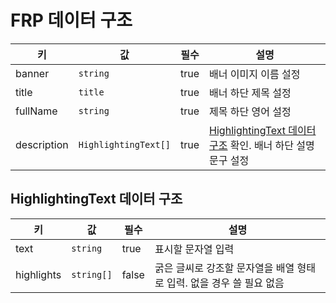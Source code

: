 # FRP 데이터 구조

| 키 | 값 | 필수 | 설명 |
| --- | --- | --- | --- |
| banner | `string` | true | 배너 이미지 이름 설정 |
| title | `title` | true | 배너 하단 제목 설정 |
| fullName | `string` | true | 제목 하단 영어 설정 |
| description | `HighlightingText[]` | true | [HighlightingText 데이터 구조](#highlightingtext-데이터-구조) 확인. 배너 하단 설명 문구 설정 |

## HighlightingText 데이터 구조

| 키 | 값 | 필수 | 설명 |
| --- | --- | --- | --- |
| text | `string` | true | 표시할 문자열 입력 |
| highlights | `string[]` | false | 굵은 글씨로 강조할 문자열을 배열 형태로 입력. 없을 경우 쓸 필요 없음 |
